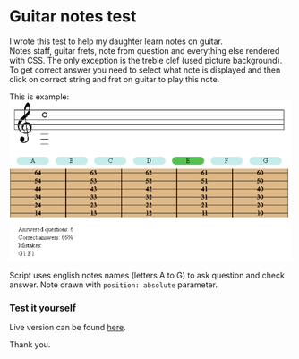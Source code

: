 # Guitar notes test
I wrote this test to help my daughter learn notes on guitar.     
Notes staff, guitar frets, note from question and everything else rendered with CSS. The only exception is the treble clef (used picture background).      
To get correct answer you need to select what note is displayed and then click on correct string and fret on guitar to play this note.
      
This is example:     
<img src="./src/screen.png" />   
         
Script uses english notes names (letters A to G) to ask question and check answer. Note drawn with `position: absolute` parameter.
        
### Test it yourself
Live version can be found [here](http://artem-soroka.tk/pages/notes/ "Guitar notes test").   
     
Thank you.